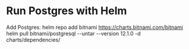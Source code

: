 # Run Postgres with Helm

Add Postgres:
helm repo add bitnami https://charts.bitnami.com/bitnami
helm pull bitnami/postgresql --untar --version 12.1.0 -d charts/dependencies/
